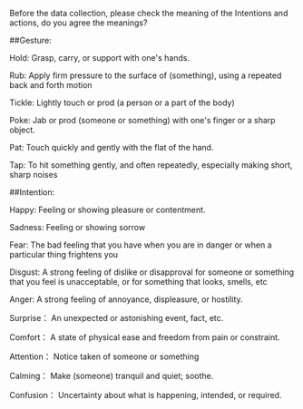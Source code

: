 Before the data collection, please check the meaning of the Intentions and actions, do you agree the meanings? 

##Gesture:

Hold:  Grasp, carry, or support with one's hands.

Rub:  Apply firm pressure to the surface of (something), using a repeated back and forth motion

Tickle:  Lightly touch or prod (a person or a part of the body) 

Poke:  Jab or prod (someone or something) with one's finger or a sharp object.

Pat:  Touch quickly and gently with the flat of the hand.

Tap:  To hit something gently, and often repeatedly, especially making short, sharp noises




##Intention:

Happy:  Feeling or showing pleasure or contentment.    

Sadness:  Feeling or showing sorrow  

Fear:  The bad feeling that you have when you are in danger or when a particular thing frightens you  

Disgust:  A strong feeling of dislike or disapproval for someone or something that you feel is unacceptable, or for something that looks, smells, etc   

Anger:   A strong feeling of annoyance, displeasure, or hostility.  

Surprise：  An unexpected or astonishing event, fact, etc.  

Comfort：  A state of physical ease and freedom from pain or constraint.

Attention：  Notice taken of someone or something

Calming： Make (someone) tranquil and quiet; soothe.  

Confusion： Uncertainty about what is happening, intended, or required.
